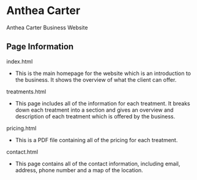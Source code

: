 # Anthea Carter

Anthea Carter Business Website

## Page Information

index.html 
  - This is the main homepage for the website which is an introduction to the business. It shows the overview of what the client can offer.

treatments.html
  - This page includes all of the information for each treatment. It breaks down each treatment into a section and gives an overview and description of each treatment which is offered by the business.

pricing.html
  - This is a PDF file containing all of the pricing for each treatment.

contact.html
  - This page contains all of the contact information, including email, address, phone number and a map of the location.
